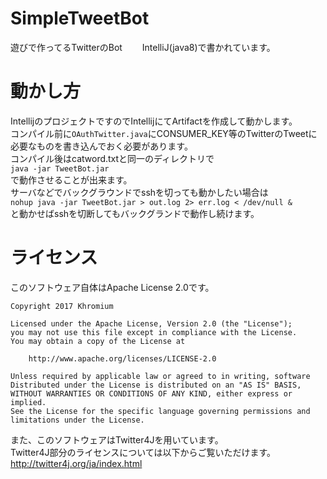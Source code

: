 # SimpleTweetBot
遊びで作ってるTwitterのBot　　
IntelliJ(java8)で書かれています。

# 動かし方
IntellijのプロジェクトですのでIntellijにてArtifactを作成して動かします。  
コンパイル前に`OAuthTwitter.java`にCONSUMER_KEY等のTwitterのTweetに必要なものを書き込んでおく必要があります。  
コンパイル後はcatword.txtと同一のディレクトリで  
`java -jar TweetBot.jar`  
で動作させることが出来ます。  
サーバなどでバックグラウンドでsshを切っても動かしたい場合は  
`nohup java -jar TweetBot.jar > out.log 2> err.log < /dev/null &`  
と動かせばsshを切断してもバックグランドで動作し続けます。


# ライセンス
このソフトウェア自体はApache License 2.0です。  

	Copyright 2017 Khromium

	Licensed under the Apache License, Version 2.0 (the "License");
	you may not use this file except in compliance with the License.
	You may obtain a copy of the License at

		http://www.apache.org/licenses/LICENSE-2.0

	Unless required by applicable law or agreed to in writing, software
	Distributed under the License is distributed on an "AS IS" BASIS,
	WITHOUT WARRANTIES OR CONDITIONS OF ANY KIND, either express or implied.
	See the License for the specific language governing permissions and
	limitations under the License.



また、このソフトウェアはTwitter4Jを用いています。  
Twitter4J部分のライセンスについては以下からご覧いただけます。  
http://twitter4j.org/ja/index.html

